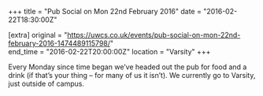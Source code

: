 +++
title = "Pub Social on Mon 22nd February 2016"
date = "2016-02-22T18:30:00Z"

[extra]
original = "https://uwcs.co.uk/events/pub-social-on-mon-22nd-february-2016-1474489115798/"    
end_time = "2016-02-22T20:00:00Z"
location = "Varsity"
+++

Every Monday since time began we’ve headed out the pub for food and a drink (if that’s your thing – for many of us it isn’t). We currently go to Varsity, just outside of campus.


